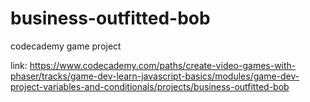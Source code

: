 # business-outfitted-bob
codecademy game project

link: https://www.codecademy.com/paths/create-video-games-with-phaser/tracks/game-dev-learn-javascript-basics/modules/game-dev-project-variables-and-conditionals/projects/business-outfitted-bob
